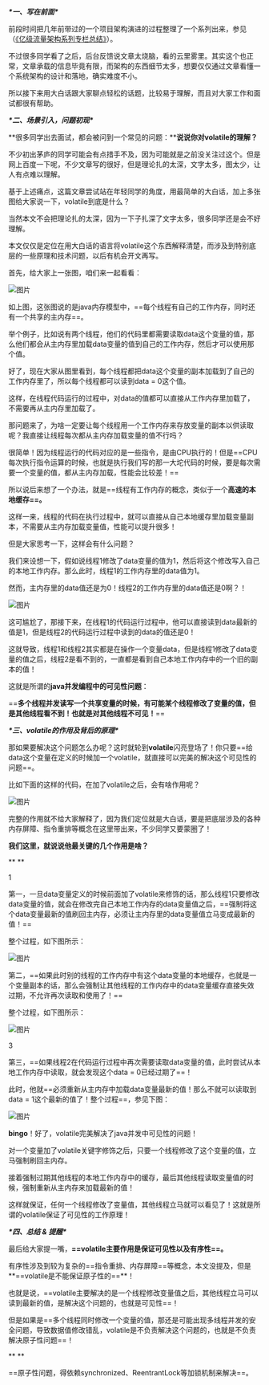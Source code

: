***\*一、写在前面\****



前段时间把几年前带过的一个项目架构演进的过程整理了一个系列出来，参见（[《亿级流量架构系列专栏总结》](http://mp.weixin.qq.com/s?__biz=MzU0OTk3ODQ3Ng==&mid=2247484026&idx=1&sn=32ebf21e0285d3947192d89fbe6a8cb7&chksm=fba6ea79ccd1636f8f9088f448b4a3942de57bf97f582de2feb93da06e4ddfca68a5a88befe0&scene=21#wechat_redirect)）。



不过很多同学看了之后，后台反馈说文章太烧脑，看的云里雾里。其实这个也正常，文章承载的信息毕竟有限，而架构的东西细节太多，想要仅仅通过文章看懂一个系统架构的设计和落地，确实难度不小。



所以接下来用大白话跟大家聊点轻松的话题，比较易于理解，而且对大家工作和面试都很有帮助。





***\*二、场景引入，问题初现\****



**很多同学出去面试，都会被问到一个常见的问题：****说说你对volatile的理解？**



不少初出茅庐的同学可能会有点措手不及，因为可能就是之前没关注过这个。但是网上百度一下呢，不少文章写的很好，但是理论扎的太深，文字太多，图太少，让人有点难以理解。



基于上述痛点，这篇文章尝试站在年轻同学的角度，用最简单的大白话，加上多张图给大家说一下，volatile到底是什么？



当然本文不会把理论扎的太深，因为一下子扎深了文字太多，很多同学还是会不好理解。



本文仅仅是定位在用大白话的语言将volatile这个东西解释清楚，而涉及到特别底层的一些原理和技术问题，以后有机会开文再写。



首先，给大家上一张图，咱们来一起看看：

![图片](https://mmbiz.qpic.cn/mmbiz_png/1J6IbIcPCLZicI3B23mHahdibYiaRKicYVVqMXSxviaaZibG2aSGUTcWOJJ8X025g88RRicic9TDjfj5oic0TicUOU1Am0Sw/640?wx_fmt=png&tp=webp&wxfrom=5&wx_lazy=1&wx_co=1)



如上图，这张图说的是java内存模型中，==每个线程有自己的工作内存，同时还有一个共享的主内存==。



举个例子，比如说有两个线程，他们的代码里都需要读取data这个变量的值，那么他们都会从主内存里加载data变量的值到自己的工作内存，然后才可以使用那个值。



好了，现在大家从图里看到，每个线程都把data这个变量的副本加载到了自己的工作内存里了，所以每个线程都可以读到data = 0这个值。



这样，在线程代码运行的过程中，对data的值都可以直接从工作内存里加载了，不需要再从主内存里加载了。



那问题来了，为啥一定要让每个线程用一个工作内存来存放变量的副本以供读取呢？我直接让线程每次都从主内存加载变量的值不行吗？



很简单！因为线程运行的代码对应的是一些指令，是由CPU执行的！但是==CPU每次执行指令运算的时候，也就是执行我们写的那一大坨代码的时候，要是每次需要一个变量的值，都从主内存加载，性能会比较差！==



所以说后来想了一个办法，就是==线程有工作内存的概念，类似于一个**高速的本地缓存==。**



这样一来，线程的代码在执行过程中，就可以直接从自己本地缓存里加载变量副本，不需要从主内存加载变量值，性能可以提升很多！



但是大家思考一下，这样会有什么问题？



我们来设想一下，假如说线程1修改了data变量的值为1，然后将这个修改写入自己的本地工作内存。那么此时，线程1的工作内存里的data值为1。



然而，主内存里的data值还是为0！线程2的工作内存里的data值还是0啊？！

![图片](https://mmbiz.qpic.cn/mmbiz_png/1J6IbIcPCLZicI3B23mHahdibYiaRKicYVVqMEqacMPictyw6Gy56icwjjEZA5SkjO3NZ7nZVuPjptgnZAzcAuk3tWwQ/640?wx_fmt=png&tp=webp&wxfrom=5&wx_lazy=1&wx_co=1)



这可尴尬了，那接下来，在线程1的代码运行过程中，他可以直接读到data最新的值是1，但是线程2的代码运行过程中读到的data的值还是0！



这就导致，线程1和线程2其实都是在操作一个变量data，但是线程1修改了data变量的值之后，线程2是看不到的，一直都是看到自己本地工作内存中的一个旧的副本的值！



这就是所谓的**java并发编程中的可见性问题**：



==**多个线程并发读写一个共享变量的时候，有可能某个线程修改了变量的值，但是其他线程看不到！也就是对其他线程不可见！**==





***\*三、volatile的作用及背后的原理\****



那如果要解决这个问题怎么办呢？这时就轮到**volatile**闪亮登场了！你只要==给data这个变量在定义的时候加一个volatile，就直接可以完美的解决这个可见性的问题==。



比如下面的这样的代码，在加了volatile之后，会有啥作用呢？

![图片](https://mmbiz.qpic.cn/mmbiz_png/1J6IbIcPCLZicI3B23mHahdibYiaRKicYVVqcHQETYKe9SH2hrVL7zW8wFayaicaeVadyDpV2SatB2fkWicds9UkW6icg/640?wx_fmt=png&tp=webp&wxfrom=5&wx_lazy=1&wx_co=1)



完整的作用就不给大家解释了，因为我们定位就是大白话，要是把底层涉及的各种内存屏障、指令重排等概念在这里带出来，不少同学又要蒙圈了！



**我们这里，就说说他最关键的几个作用是啥？**

**
**

1

第一，一旦data变量定义的时候前面加了volatile来修饰的话，那么线程1只要修改data变量的值，就会在修改完自己本地工作内存的data变量值之后，==强制将这个data变量最新的值刷回主内存，必须让主内存里的data变量值立马变成最新的值！==



整个过程，如下图所示：

![图片](https://mmbiz.qpic.cn/mmbiz_png/1J6IbIcPCLZicI3B23mHahdibYiaRKicYVVq1xj77iayceXiaDHHkicjOBiaM0zRM3ZGmphTwolD2icCX2Zw8nkr95UHc9g/640?wx_fmt=png&tp=webp&wxfrom=5&wx_lazy=1&wx_co=1)







第二，==如果此时别的线程的工作内存中有这个data变量的本地缓存，也就是一个变量副本的话，那么会强制让其他线程的工作内存中的data变量缓存直接失效过期，不允许再次读取和使用了！==



整个过程，如下图所示：

![图片](https://mmbiz.qpic.cn/mmbiz_png/1J6IbIcPCLZicI3B23mHahdibYiaRKicYVVq3n1gLtNhBMfdEiaMic4icZcWVD95shDdwib3WKC4xge12SqdPapZJPOwxA/640?wx_fmt=png&tp=webp&wxfrom=5&wx_lazy=1&wx_co=1)

3





第三，==如果线程2在代码运行过程中再次需要读取data变量的值，此时尝试从本地工作内存中读取，就会发现这个data = 0已经过期了==！



此时，他就==必须重新从主内存中加载data变量最新的值！那么不就可以读取到data = 1这个最新的值了！整个过程==，参见下图：



![图片](https://mmbiz.qpic.cn/mmbiz_png/1J6IbIcPCLZicI3B23mHahdibYiaRKicYVVqHCIS4F18UGeSroHvicdUKDf0XkWWmgfftENvjHMU9kP4bnkfQEQ2WDg/640?wx_fmt=png&tp=webp&wxfrom=5&wx_lazy=1&wx_co=1)



**bingo**！好了，volatile完美解决了java并发中可见性的问题！



对一个变量加了volatile关键字修饰之后，只要一个线程修改了这个变量的值，立马强制刷回主内存。



接着强制过期其他线程的本地工作内存中的缓存，最后其他线程读取变量值的时候，强制重新从主内存来加载最新的值！



这样就保证，任何一个线程修改了变量值，其他线程立马就可以看见了！这就是所谓的volatile保证了可见性的工作原理！





***\*四、总结 & 提醒\****



最后给大家提一嘴，**==volatile主要作用是保证可见性以及有序性==。**



有序性涉及到较为复杂的==指令重排、内存屏障==等概念，本文没提及，但是**==volatile是不能保证原子性的==**！



也就是说，==volatile主要解决的是一个线程修改变量值之后，其他线程立马可以读到最新的值，是解决这个问题的，也就是可见性==！



但是如果是==多个线程同时修改一个变量的值，那还是可能出现多线程并发的安全问题，导致数据值修改错乱，volatile是不负责解决这个问题的，也就是不负责解决原子性问题==！

**
**

==原子性问题，得依赖synchronized、ReentrantLock等加锁机制来解决==。

